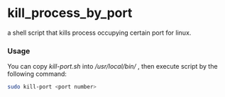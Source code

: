 # kill_process_by_port
a shell script that kills process occupying certain port for linux.

### Usage
You can copy _kill-port.sh_ into _/usr/local/bin/_ , then execute script by the following command:
```bash
sudo kill-port <port number>
```
